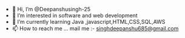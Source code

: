 - 👋 Hi, I’m @Deepanshusingh-25
- 👀 I’m interested in software and web development
- 🌱 I’m currently learning Java ,javascript,HTML,CSS,SQL,AWS
- 📫 How to reach me ... mail me :- singhdeepanshu685@gmail.com

<!---
Deepanshusingh-25/Deepanshusingh-25 is a ✨ special ✨ repository because its `README.md` (this file) appears on your GitHub profile.
You can click the Preview link to take a look at your changes.
--->
